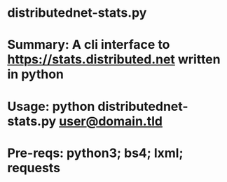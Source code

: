# distributednet-stats.py
# Summary: A cli interface to https://stats.distributed.net written in python
# Usage: python distributednet-stats.py <user@domain.tld>
# Pre-reqs: python3; bs4; lxml; requests
